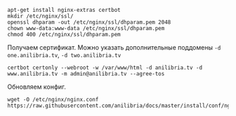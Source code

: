```
apt-get install nginx-extras certbot
mkdir /etc/nginx/ssl/
openssl dhparam -out /etc/nginx/ssl/dhparam.pem 2048
chown www-data:www-data /etc/nginx/ssl/dhparam.pem
chmod 400 /etc/nginx/ssl/dhparam.pem
```

Получаем сертификат. Можно указать дополнительные поддомены `-d one.anilibria.tv`, `-d two.anilibria.tv`

```
certbot certonly --webroot -w /var/www/html -d anilibria.tv -d www.anilibria.tv -m admin@anilibria.tv --agree-tos
```

Обновляем конфиг.
```
wget -O /etc/nginx/nginx.conf https://raw.githubusercontent.com/anilibria/docs/master/install/conf/nginx.conf
```
